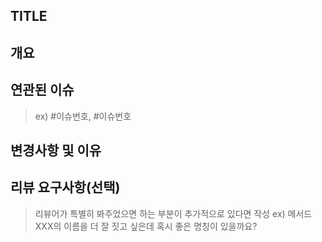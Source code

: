 ## TITLE

## 개요

## 연관된 이슈
> ex) #이슈번호, #이슈번호

## 변경사항 및 이유

## 리뷰 요구사항(선택)
> 리뷰어가 특별히 봐주었으면 하는 부분이 추가적으로 있다면 작성
> ex) 메서드 XXX의 이름을 더 잘 짓고 싶은데 혹시 좋은 명칭이 있을까요?
